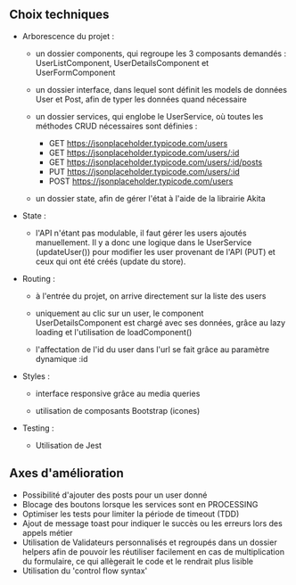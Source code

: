 ## Choix techniques

- Arborescence du projet : 
    - un dossier components, qui regroupe les 3 composants demandés : UserListComponent, UserDetailsComponent et UserFormComponent

    - un dossier interface, dans lequel sont définit les models de données User et Post, afin de typer les données quand nécessaire

    - un dossier services, qui englobe le UserService, où toutes les méthodes CRUD nécessaires sont définies : 
        * GET https://jsonplaceholder.typicode.com/users
        * GET https://jsonplaceholder.typicode.com/users/:id
        * GET https://jsonplaceholder.typicode.com/users/:id/posts
        * PUT https://jsonplaceholder.typicode.com/users/:id
        * POST https://jsonplaceholder.typicode.com/users

    - un dossier state, afin de gérer l'état à l'aide de la librairie Akita

- State :
    - l'API n'étant pas modulable, il faut gérer les users ajoutés manuellement. Il y a donc une logique dans le UserService (updateUser()) pour modifier les user provenant de l'API (PUT) et ceux qui ont été créés (update du store).

- Routing :
    - à l'entrée du projet, on arrive directement sur la liste des users

    - uniquement au clic sur un user, le component UserDetailsComponent est chargé avec ses données, grâce au lazy loading et l'utilisation de loadComponent()

    - l'affectation de l'id du user dans l'url se fait grâce au paramètre dynamique :id

- Styles : 
    - interface responsive grâce au media queries

    - utilisation de composants Bootstrap (icones)

- Testing :
    - Utilisation de Jest


## Axes d'amélioration
- Possibilité d'ajouter des posts pour un user donné
- Blocage des boutons lorsque les services sont en PROCESSING
- Optimiser les tests pour limiter la période de timeout (TDD)
- Ajout de message toast pour indiquer le succès ou les erreurs lors des appels métier
- Utilisation de Validateurs personnalisés et regroupés dans un dossier helpers afin de pouvoir les réutiliser facilement en cas de multiplication du formulaire, ce qui allègerait le code et le rendrait plus lisible
- Utilisation du 'control flow syntax'